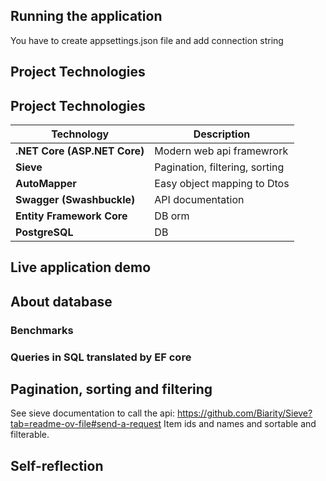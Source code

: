 ## Running the application

You have to create appsettings.json file and add connection string

## Project Technologies

## Project Technologies

| **Technology**               | **Description**                |
| ---------------------------- | ------------------------------ |
| **.NET Core (ASP.NET Core)** | Modern web api framewrork      |
| **Sieve**                    | Pagination, filtering, sorting |
| **AutoMapper**               | Easy object mapping to Dtos    |
| **Swagger (Swashbuckle)**    | API documentation              |
| **Entity Framework Core**    | DB orm                         |
| **PostgreSQL**               | DB                             |

## Live application demo

## About database

### Benchmarks

### Queries in SQL translated by EF core

## Pagination, sorting and filtering

See sieve documentation to call the api: https://github.com/Biarity/Sieve?tab=readme-ov-file#send-a-request
Item ids and names and sortable and filterable.

## Self-reflection
